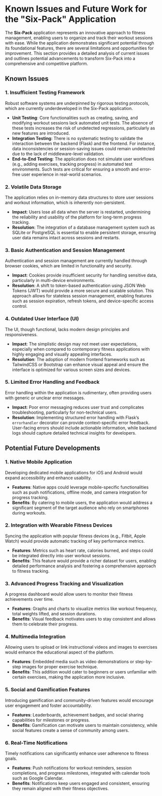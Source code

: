 # Known Issues and Future Work for the "Six-Pack" Application

The **Six-Pack** application represents an innovative approach to fitness management, enabling users to organize and track their workout sessions with ease. While the application demonstrates significant potential through its foundational features, there are several limitations and opportunities for improvement. This section provides a detailed analysis of current issues and outlines potential advancements to transform Six-Pack into a comprehensive and competitive platform.


## Known Issues

### 1. Insufficient Testing Framework
Robust software systems are underpinned by rigorous testing protocols, which are currently underdeveloped in the Six-Pack application.

- **Unit Testing**: Core functionalities such as creating, saving, and modifying workout sessions lack automated unit tests. The absence of these tests increases the risk of undetected regressions, particularly as new features are introduced.
- **Integration Testing**: There is no systematic testing to validate the interaction between the backend (Flask) and the frontend. For instance, data inconsistencies or session-saving issues could remain undetected due to the lack of middleware-level validation.
- **End-to-End Testing**: The application does not simulate user workflows (e.g., adding exercises, tracking progress) in automated test environments. Such tests are critical for ensuring a smooth and error-free user experience in real-world scenarios.


### 2. Volatile Data Storage
The application relies on in-memory data structures to store user sessions and workout information, which is inherently non-persistent.

- **Impact**: Users lose all data when the server is restarted, undermining the reliability and usability of the platform for long-term progress tracking.
- **Resolution**: The integration of a database management system such as SQLite or PostgreSQL is essential to enable persistent storage, ensuring user data remains intact across sessions and restarts.


### 3. Basic Authentication and Session Management
Authentication and session management are currently handled through browser cookies, which are limited in functionality and security.

- **Impact**: Cookies provide insufficient security for handling sensitive data, particularly in multi-device environments.
- **Resolution**: A shift to token-based authentication using JSON Web Tokens (JWT) would provide a more secure and scalable solution. This approach allows for stateless session management, enabling features such as session expiration, refresh tokens, and device-specific access control.

### 4. Outdated User Interface (UI)
The UI, though functional, lacks modern design principles and responsiveness.

- **Impact**: The simplistic design may not meet user expectations, especially when compared to contemporary fitness applications with highly engaging and visually appealing interfaces.
- **Resolution**: The adoption of modern frontend frameworks such as TailwindCSS or Bootstrap can enhance visual appeal and ensure the interface is optimized for various screen sizes and devices.


### 5. Limited Error Handling and Feedback
Error handling within the application is rudimentary, often providing users with generic or unclear error messages.

- **Impact**: Poor error messaging reduces user trust and complicates troubleshooting, particularly for non-technical users.
- **Resolution**: Implementing structured error handling with Flask’s `errorhandler` decorator can provide context-specific error feedback. User-facing errors should include actionable information, while backend logs should capture detailed technical insights for developers.


## Potential Future Developments

### 1. Native Mobile Application
Developing dedicated mobile applications for iOS and Android would expand accessibility and enhance usability.

- **Features**: Native apps could leverage mobile-specific functionalities such as push notifications, offline mode, and camera integration for progress tracking.
- **Benefits**: By catering to mobile users, the application would address a significant segment of the target audience who rely on smartphones during workouts.


### 2. Integration with Wearable Fitness Devices
Syncing the application with popular fitness devices (e.g., Fitbit, Apple Watch) would provide automatic tracking of key performance metrics.

- **Features**: Metrics such as heart rate, calories burned, and steps could be integrated directly into user workout sessions.
- **Benefits**: This feature would provide a richer dataset for users, enabling detailed performance analysis and fostering a comprehensive approach to fitness tracking.


### 3. Advanced Progress Tracking and Visualization
A progress dashboard would allow users to monitor their fitness achievements over time.

- **Features**: Graphs and charts to visualize metrics like workout frequency, total weights lifted, and session durations.  
- **Benefits**: Visual feedback motivates users to stay consistent and allows them to celebrate their progress.


### 4. Multimedia Integration
Allowing users to upload or link instructional videos and images to exercises would enhance the educational aspect of the platform.

- **Features**: Embedded media such as video demonstrations or step-by-step images for proper exercise technique.
- **Benefits**: This addition would cater to beginners or users unfamiliar with certain exercises, making the application more inclusive.


### 5. Social and Gamification Features
Introducing gamification and community-driven features would encourage user engagement and foster accountability.

- **Features**: Leaderboards, achievement badges, and social sharing capabilities for milestones or progress.
- **Benefits**: Gamification can motivate users to maintain consistency, while social features create a sense of community among users.


### 6. Real-Time Notifications
Timely notifications can significantly enhance user adherence to fitness goals.

- **Features**: Push notifications for workout reminders, session completions, and progress milestones, integrated with calendar tools such as Google Calendar.
- **Benefits**: Notifications keep users engaged and consistent, ensuring they remain aligned with their fitness objectives.
